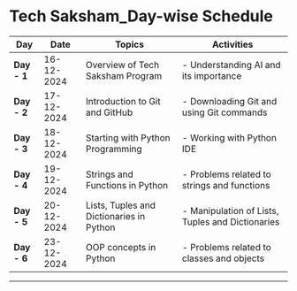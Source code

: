 # Tech Saksham_Day-wise Schedule

| **Day**     | **Date**      | **Topics**                       | **Activities**                   |
|-------------|---------------|----------------------------------|----------------------------------|
| **Day - 1** | 16-12-2024    | Overview of Tech Saksham Program | - Understanding AI and its importance |
| **Day - 2** | 17-12-2024    | Introduction to Git and GitHub   | - Downloading Git and using Git commands |
| **Day - 3** | 18-12-2024    | Starting with Python Programming   | - Working with Python IDE  |
| **Day - 4** | 19-12-2024    | Strings and Functions in Python   | - Problems related to strings and functions |
| **Day - 5** | 20-12-2024    | Lists, Tuples and Dictionaries in Python <br>   | - Manipulation of Lists, Tuples and Dictionaries|
| **Day - 6** | 23-12-2024    | OOP concepts in Python | -  Problems related to classes and objects |
---

